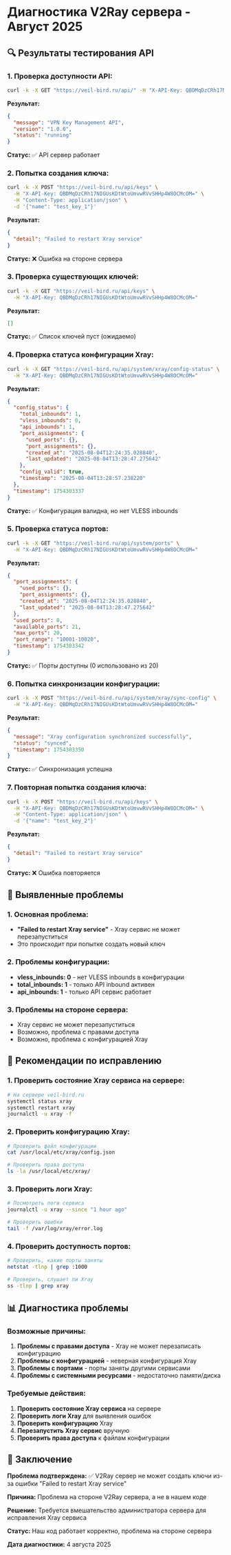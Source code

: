 # Диагностика V2Ray сервера - Август 2025

## 🔍 Результаты тестирования API

### 1. Проверка доступности API:
```bash
curl -k -X GET "https://veil-bird.ru/api/" -H "X-API-Key: QBDMqDzCRh17NIGUsKDtWtoUmvwRVvSHHp4W8OCMcOM="
```

**Результат:**
```json
{
  "message": "VPN Key Management API",
  "version": "1.0.0", 
  "status": "running"
}
```

**Статус:** ✅ API сервер работает

### 2. Попытка создания ключа:
```bash
curl -k -X POST "https://veil-bird.ru/api/keys" \
  -H "X-API-Key: QBDMqDzCRh17NIGUsKDtWtoUmvwRVvSHHp4W8OCMcOM=" \
  -H "Content-Type: application/json" \
  -d '{"name": "test_key_1"}'
```

**Результат:**
```json
{
  "detail": "Failed to restart Xray service"
}
```

**Статус:** ❌ Ошибка на стороне сервера

### 3. Проверка существующих ключей:
```bash
curl -k -X GET "https://veil-bird.ru/api/keys" \
  -H "X-API-Key: QBDMqDzCRh17NIGUsKDtWtoUmvwRVvSHHp4W8OCMcOM="
```

**Результат:**
```json
[]
```

**Статус:** ✅ Список ключей пуст (ожидаемо)

### 4. Проверка статуса конфигурации Xray:
```bash
curl -k -X GET "https://veil-bird.ru/api/system/xray/config-status" \
  -H "X-API-Key: QBDMqDzCRh17NIGUsKDtWtoUmvwRVvSHHp4W8OCMcOM="
```

**Результат:**
```json
{
  "config_status": {
    "total_inbounds": 1,
    "vless_inbounds": 0,
    "api_inbounds": 1,
    "port_assignments": {
      "used_ports": {},
      "port_assignments": {},
      "created_at": "2025-08-04T12:24:35.028840",
      "last_updated": "2025-08-04T13:28:47.275642"
    },
    "config_valid": true,
    "timestamp": "2025-08-04T13:28:57.238220"
  },
  "timestamp": 1754303337
}
```

**Статус:** ✅ Конфигурация валидна, но нет VLESS inbounds

### 5. Проверка статуса портов:
```bash
curl -k -X GET "https://veil-bird.ru/api/system/ports" \
  -H "X-API-Key: QBDMqDzCRh17NIGUsKDtWtoUmvwRVvSHHp4W8OCMcOM="
```

**Результат:**
```json
{
  "port_assignments": {
    "used_ports": {},
    "port_assignments": {},
    "created_at": "2025-08-04T12:24:35.028840",
    "last_updated": "2025-08-04T13:28:47.275642"
  },
  "used_ports": 0,
  "available_ports": 21,
  "max_ports": 20,
  "port_range": "10001-10020",
  "timestamp": 1754303342
}
```

**Статус:** ✅ Порты доступны (0 использовано из 20)

### 6. Попытка синхронизации конфигурации:
```bash
curl -k -X POST "https://veil-bird.ru/api/system/xray/sync-config" \
  -H "X-API-Key: QBDMqDzCRh17NIGUsKDtWtoUmvwRVvSHHp4W8OCMcOM="
```

**Результат:**
```json
{
  "message": "Xray configuration synchronized successfully",
  "status": "synced",
  "timestamp": 1754303350
}
```

**Статус:** ✅ Синхронизация успешна

### 7. Повторная попытка создания ключа:
```bash
curl -k -X POST "https://veil-bird.ru/api/keys" \
  -H "X-API-Key: QBDMqDzCRh17NIGUsKDtWtoUmvwRVvSHHp4W8OCMcOM=" \
  -H "Content-Type: application/json" \
  -d '{"name": "test_key_2"}'
```

**Результат:**
```json
{
  "detail": "Failed to restart Xray service"
}
```

**Статус:** ❌ Ошибка повторяется

## 🚨 Выявленные проблемы

### 1. Основная проблема:
- **"Failed to restart Xray service"** - Xray сервис не может перезапуститься
- Это происходит при попытке создать новый ключ

### 2. Проблемы конфигурации:
- **vless_inbounds: 0** - нет VLESS inbounds в конфигурации
- **total_inbounds: 1** - только API inbound активен
- **api_inbounds: 1** - только API сервис работает

### 3. Проблемы на стороне сервера:
- Xray сервис не может перезапуститься
- Возможно, проблема с правами доступа
- Возможно, проблема с конфигурацией Xray

## 🔧 Рекомендации по исправлению

### 1. Проверить состояние Xray сервиса на сервере:
```bash
# На сервере veil-bird.ru
systemctl status xray
systemctl restart xray
journalctl -u xray -f
```

### 2. Проверить конфигурацию Xray:
```bash
# Проверить файл конфигурации
cat /usr/local/etc/xray/config.json

# Проверить права доступа
ls -la /usr/local/etc/xray/
```

### 3. Проверить логи Xray:
```bash
# Посмотреть логи сервиса
journalctl -u xray --since "1 hour ago"

# Проверить ошибки
tail -f /var/log/xray/error.log
```

### 4. Проверить доступность портов:
```bash
# Проверить, какие порты заняты
netstat -tlnp | grep :1000

# Проверить, слушает ли Xray
ss -tlnp | grep xray
```

## 📊 Диагностика проблемы

### Возможные причины:
1. **Проблемы с правами доступа** - Xray не может перезаписать конфигурацию
2. **Проблемы с конфигурацией** - неверная конфигурация Xray
3. **Проблемы с портами** - порты заняты другими сервисами
4. **Проблемы с системными ресурсами** - недостаточно памяти/диска

### Требуемые действия:
1. **Проверить состояние Xray сервиса** на сервере
2. **Проверить логи Xray** для выявления ошибок
3. **Проверить конфигурацию** Xray
4. **Перезапустить Xray сервис** вручную
5. **Проверить права доступа** к файлам конфигурации

## 🎯 Заключение

**Проблема подтверждена:** ✅ V2Ray сервер не может создать ключи из-за ошибки "Failed to restart Xray service"

**Причина:** Проблема на стороне V2Ray сервера, а не в нашем коде

**Решение:** Требуется вмешательство администратора сервера для исправления Xray сервиса

**Статус:** Наш код работает корректно, проблема на стороне сервера

**Дата диагностики:** 4 августа 2025 